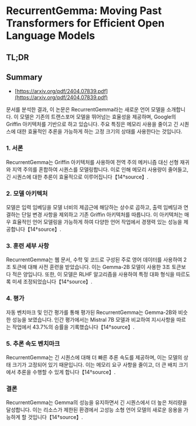 # RecurrentGemma: Moving Past Transformers for Efficient Open Language Models
## TL;DR
## Summary
- [https://arxiv.org/pdf/2404.07839.pdf](https://arxiv.org/pdf/2404.07839.pdf)

문서를 분석한 결과, 이 논문은 RecurrentGemma라는 새로운 언어 모델을 소개합니다. 이 모델은 기존의 트랜스포머 모델을 뛰어넘는 효율성을 제공하며, Google의 Griffin 아키텍처를 기반으로 하고 있습니다. 주요 특징은 메모리 사용을 줄이고 긴 시퀀스에 대한 효율적인 추론을 가능하게 하는 고정 크기의 상태를 사용한다는 것입니다.

### 1. 서론
RecurrentGemma는 Griffin 아키텍처를 사용하여 전역 주의 메커니즘 대신 선형 재귀와 지역 주의를 혼합하여 시퀀스를 모델링합니다. 이로 인해 메모리 사용량이 줄어들고, 긴 시퀀스에 대한 추론이 효율적으로 이루어집니다【14†source】.

### 2. 모델 아키텍처
모델은 입력 임베딩을 모델 너비의 제곱근에 해당하는 상수로 곱하고, 출력 임베딩과 연결하는 단일 변경 사항을 제외하고 기존 Griffin 아키텍처를 따릅니다. 이 아키텍처는 매우 효율적인 언어 모델링을 가능하게 하여 다양한 언어 작업에서 경쟁력 있는 성능을 제공합니다【14†source】.

### 3. 훈련 세부 사항
RecurrentGemma는 웹 문서, 수학 및 코드로 구성된 주로 영어 데이터를 사용하여 2조 토큰에 대해 사전 훈련을 받았습니다. 이는 Gemma-2B 모델이 사용한 3조 토큰보다 적은 양입니다. 또한, 이 모델은 RLHF 알고리즘을 사용하여 특정 대화 형식을 따르도록 미세 조정되었습니다【14†source】.

### 4. 평가
자동 벤치마크 및 인간 평가를 통해 평가된 RecurrentGemma는 Gemma-2B와 비슷한 성능을 보였습니다. 인간 평가에서는 Mistral 7B 모델과 비교하여 지시사항을 따르는 작업에서 43.7%의 승률을 기록했습니다【14†source】.

### 5. 추론 속도 벤치마크
RecurrentGemma는 긴 시퀀스에 대해 더 빠른 추론 속도를 제공하며, 이는 모델의 상태 크기가 고정되어 있기 때문입니다. 이는 메모리 요구 사항을 줄이고, 더 큰 배치 크기에서 추론을 수행할 수 있게 합니다【14†source】.

### 결론
RecurrentGemma는 Gemma의 성능을 유지하면서 긴 시퀀스에서 더 높은 처리량을 달성합니다. 이는 리소스가 제한된 환경에서 고성능 소형 언어 모델의 새로운 응용을 가능하게 할 것입니다【14†source】.